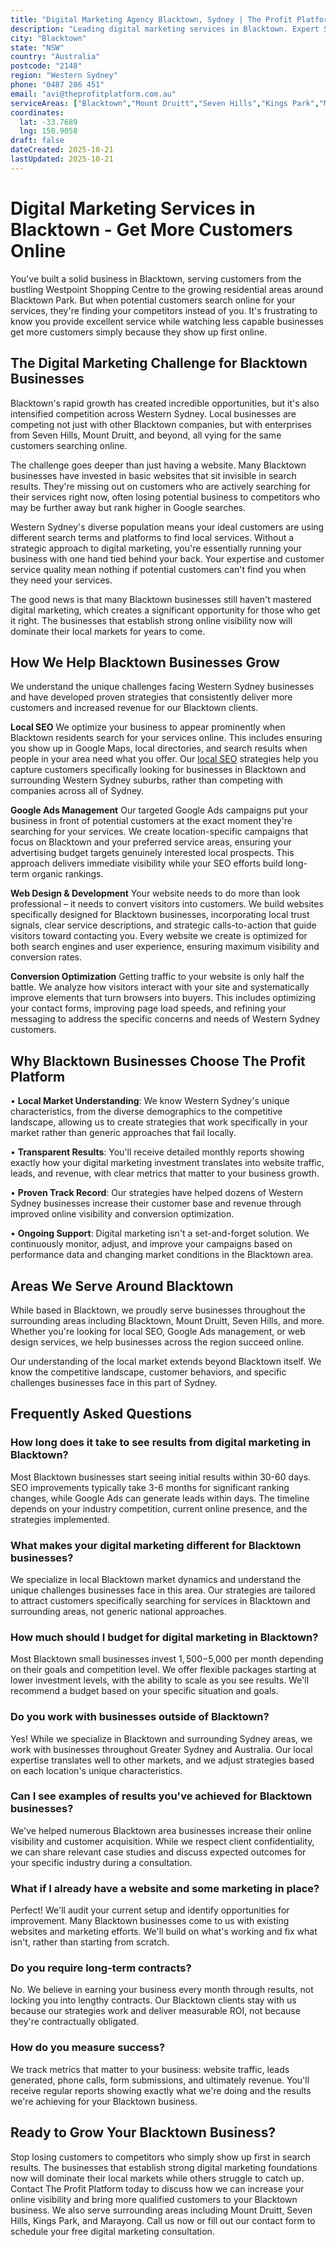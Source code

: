 ```yaml
---
title: "Digital Marketing Agency Blacktown, Sydney | The Profit Platform"
description: "Leading digital marketing services in Blacktown. Expert SEO, Google Ads & web design for Western Sydney businesses. Call 0487 286 451 for a free consultation."
city: "Blacktown"
state: "NSW"
country: "Australia"
postcode: "2148"
region: "Western Sydney"
phone: "0487 286 451"
email: "avi@theprofitplatform.com.au"
serviceAreas: ["Blacktown","Mount Druitt","Seven Hills","Kings Park","Marayong"]
coordinates:
  lat: -33.7689
  lng: 150.9058
draft: false
dateCreated: 2025-10-21
lastUpdated: 2025-10-21
---
```


<script type="application/ld+json">
{
  "@context": "https://schema.org",
  "@type": "LocalBusiness",
  "@id": "https://theprofitplatform.com.au/locations/blacktown/",
  "name": "The Profit Platform",
  "description": "Leading digital marketing services in Blacktown. Expert SEO, Google Ads & web design for Western Sydney businesses. Call 0487 286 451 for a free consultation.",
  "url": "https://theprofitplatform.com.au/locations/blacktown/",
  "telephone": "0487 286 451",
  "email": "avi@theprofitplatform.com.au",
  "address": {
    "@type": "PostalAddress",
    "addressLocality": "Blacktown",
    "addressRegion": "NSW",
    "postalCode": "2148",
    "addressCountry": "AU"
  },
  "areaServed": {
    "@type": "City",
    "name": "Blacktown"
  },
  "priceRange": "$$",
  "openingHours": "Mo-Fr 09:00-18:00",
  "sameAs": [
    "https://www.facebook.com/theprofitplatform",
    "https://www.linkedin.com/company/theprofitplatform",
    "https://twitter.com/profitplatform"
  ],
  "geo": {
    "@type": "GeoCoordinates"
  }
}
</script>


# Digital Marketing Services in Blacktown - Get More Customers Online

You've built a solid business in Blacktown, serving customers from the bustling Westpoint Shopping Centre to the growing residential areas around Blacktown Park. But when potential customers search online for your services, they're finding your competitors instead of you. It's frustrating to know you provide excellent service while watching less capable businesses get more customers simply because they show up first online.

## The Digital Marketing Challenge for Blacktown Businesses

Blacktown's rapid growth has created incredible opportunities, but it's also intensified competition across Western Sydney. Local businesses are competing not just with other Blacktown companies, but with enterprises from Seven Hills, Mount Druitt, and beyond, all vying for the same customers searching online.

The challenge goes deeper than just having a website. Many Blacktown businesses have invested in basic websites that sit invisible in search results. They're missing out on customers who are actively searching for their services right now, often losing potential business to competitors who may be further away but rank higher in Google searches.

Western Sydney's diverse population means your ideal customers are using different search terms and platforms to find local services. Without a strategic approach to digital marketing, you're essentially running your business with one hand tied behind your back. Your expertise and customer service quality mean nothing if potential customers can't find you when they need your services.

The good news is that many Blacktown businesses still haven't mastered digital marketing, which creates a significant opportunity for those who get it right. The businesses that establish strong online visibility now will dominate their local markets for years to come.

## How We Help Blacktown Businesses Grow

We understand the unique challenges facing Western Sydney businesses and have developed proven strategies that consistently deliver more customers and increased revenue for our Blacktown clients.

**Local SEO**
We optimize your business to appear prominently when Blacktown residents search for your services online. This includes ensuring you show up in Google Maps, local directories, and search results when people in your area need what you offer. Our [local SEO](/blog/what-is-local-seo-complete-guide-for-sydney-businesses/) strategies help you capture customers specifically looking for businesses in Blacktown and surrounding Western Sydney suburbs, rather than competing with companies across all of Sydney.

**Google Ads Management**
Our targeted Google Ads campaigns put your business in front of potential customers at the exact moment they're searching for your services. We create location-specific campaigns that focus on Blacktown and your preferred service areas, ensuring your advertising budget targets genuinely interested local prospects. This approach delivers immediate visibility while your SEO efforts build long-term organic rankings.

**Web Design & Development**
Your website needs to do more than look professional – it needs to convert visitors into customers. We build websites specifically designed for Blacktown businesses, incorporating local trust signals, clear service descriptions, and strategic calls-to-action that guide visitors toward contacting you. Every website we create is optimized for both search engines and user experience, ensuring maximum visibility and conversion rates.

**Conversion Optimization**
Getting traffic to your website is only half the battle. We analyze how visitors interact with your site and systematically improve elements that turn browsers into buyers. This includes optimizing your contact forms, improving page load speeds, and refining your messaging to address the specific concerns and needs of Western Sydney customers.

## Why Blacktown Businesses Choose The Profit Platform

• **Local Market Understanding**: We know Western Sydney's unique characteristics, from the diverse demographics to the competitive landscape, allowing us to create strategies that work specifically in your market rather than generic approaches that fail locally.

• **Transparent Results**: You'll receive detailed monthly reports showing exactly how your digital marketing investment translates into website traffic, leads, and revenue, with clear metrics that matter to your business growth.

• **Proven Track Record**: Our strategies have helped dozens of Western Sydney businesses increase their customer base and revenue through improved online visibility and conversion optimization.

• **Ongoing Support**: Digital marketing isn't a set-and-forget solution. We continuously monitor, adjust, and improve your campaigns based on performance data and changing market conditions in the Blacktown area.


## Areas We Serve Around Blacktown

While based in Blacktown, we proudly serve businesses throughout the surrounding areas including Blacktown, Mount Druitt, Seven Hills, and more. Whether you're looking for local SEO, Google Ads management, or web design services, we help businesses across the region succeed online.

Our understanding of the local market extends beyond Blacktown itself. We know the competitive landscape, customer behaviors, and specific challenges businesses face in this part of Sydney.


## Frequently Asked Questions

### How long does it take to see results from digital marketing in Blacktown?

Most Blacktown businesses start seeing initial results within 30-60 days. SEO improvements typically take 3-6 months for significant ranking changes, while Google Ads can generate leads within days. The timeline depends on your industry competition, current online presence, and the strategies implemented.

### What makes your digital marketing different for Blacktown businesses?

We specialize in local Blacktown market dynamics and understand the unique challenges businesses face in this area. Our strategies are tailored to attract customers specifically searching for services in Blacktown and surrounding areas, not generic national approaches.

### How much should I budget for digital marketing in Blacktown?

Most Blacktown small businesses invest $1,500-$5,000 per month depending on their goals and competition level. We offer flexible packages starting at lower investment levels, with the ability to scale as you see results. We'll recommend a budget based on your specific situation and goals.

### Do you work with businesses outside of Blacktown?

Yes! While we specialize in Blacktown and surrounding Sydney areas, we work with businesses throughout Greater Sydney and Australia. Our local expertise translates well to other markets, and we adjust strategies based on each location's unique characteristics.

### Can I see examples of results you've achieved for Blacktown businesses?

We've helped numerous Blacktown area businesses increase their online visibility and customer acquisition. While we respect client confidentiality, we can share relevant case studies and discuss expected outcomes for your specific industry during a consultation.

### What if I already have a website and some marketing in place?

Perfect! We'll audit your current setup and identify opportunities for improvement. Many Blacktown businesses come to us with existing websites and marketing efforts. We'll build on what's working and fix what isn't, rather than starting from scratch.

### Do you require long-term contracts?

No. We believe in earning your business every month through results, not locking you into lengthy contracts. Our Blacktown clients stay with us because our strategies work and deliver measurable ROI, not because they're contractually obligated.

### How do you measure success?

We track metrics that matter to your business: website traffic, leads generated, phone calls, form submissions, and ultimately revenue. You'll receive regular reports showing exactly what we're doing and the results we're achieving for your Blacktown business.

## Ready to Grow Your Blacktown Business?

Stop losing customers to competitors who simply show up first in search results. The businesses that establish strong digital marketing foundations now will dominate their local markets while others struggle to catch up. Contact The Profit Platform today to discuss how we can increase your online visibility and bring more qualified customers to your Blacktown business. We also serve surrounding areas including Mount Druitt, Seven Hills, Kings Park, and Marayong. Call us now or fill out our contact form to schedule your free digital marketing consultation.